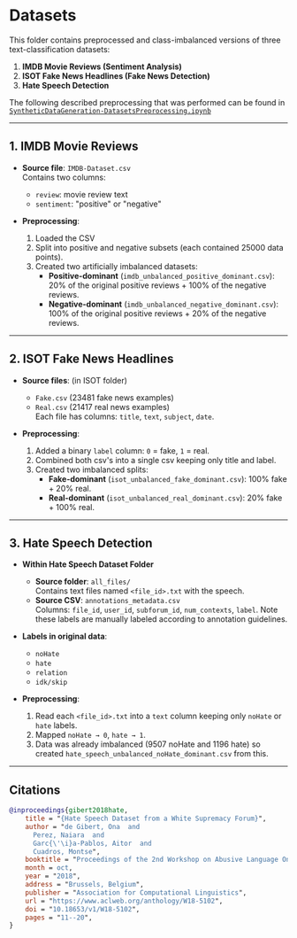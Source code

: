 # Datasets

This folder contains preprocessed and class-imbalanced versions of three text-classification datasets:

1. **IMDB Movie Reviews (Sentiment Analysis)**
2. **ISOT Fake News Headlines (Fake News Detection)**
3. **Hate Speech Detection**

The following described preprocessing that was performed can be found in [`SyntheticDataGeneration-DatasetsPreprocessing.ipynb`](https://github.com/RohitP123/Synthetic-Data-Generation-Techniques-Analysis/blob/main/Data/SyntheticDataGeneration_DatasetsPreprocessing.ipynb)

---

## 1. IMDB Movie Reviews

- **Source file**: `IMDB-Dataset.csv`  
  Contains two columns:
  - `review`: movie review text  
  - `sentiment`: "positive" or "negative"

- **Preprocessing**:
  1. Loaded the CSV
  2. Split into positive and negative subsets (each contained 25000 data points).
  3. Created two artificially imbalanced datasets:
     - **Positive-dominant** (`imdb_unbalanced_positive_dominant.csv`): 20% of the original positive reviews + 100% of the negative reviews.
     - **Negative-dominant** (`imdb_unbalanced_negative_dominant.csv`): 100% of the original positive reviews + 20% of the negative reviews.

---

## 2. ISOT Fake News Headlines

- **Source files**: (in ISOT folder)  
  - `Fake.csv` (23481 fake news examples)  
  - `Real.csv` (21417 real news examples)  
  Each file has columns: `title`, `text`, `subject`, `date`.

- **Preprocessing**:
  1. Added a binary `label` column: `0` = fake, `1` = real.
  2. Combined both csv's into a single csv keeping only title and label.
  3. Created two imbalanced splits:
     - **Fake-dominant** (`isot_unbalanced_fake_dominant.csv`): 100% fake + 20% real.
     - **Real-dominant** (`isot_unbalanced_real_dominant.csv`): 20% fake + 100% real.

---

## 3. Hate Speech Detection

- **Within Hate Speech Dataset Folder**
  - **Source folder**: `all_files/`  
    Contains text files named `<file_id>.txt` with the speech.  
  - **Source CSV**: `annotations_metadata.csv`  
    Columns: `file_id`, `user_id`, `subforum_id`, `num_contexts`, `label`.
    Note these labels are manually labeled according to annotation guidelines.

- **Labels in original data**:
  - `noHate`  
  - `hate`  
  - `relation`  
  - `idk/skip`

- **Preprocessing**:
  1. Read each `<file_id>.txt` into a `text` column keeping only `noHate` or `hate` labels.
  2. Mapped `noHate → 0`, `hate → 1`.
  3. Data was already imbalanced (9507 noHate and 1196 hate) so created `hate_speech_unbalanced_noHate_dominant.csv` from this.


---
## Citations

```bibtex
@inproceedings{gibert2018hate,
    title = "{Hate Speech Dataset from a White Supremacy Forum}",
    author = "de Gibert, Ona  and
      Perez, Naiara  and
      Garc{\'\i}a-Pablos, Aitor  and
      Cuadros, Montse",
    booktitle = "Proceedings of the 2nd Workshop on Abusive Language Online ({ALW}2)",
    month = oct,
    year = "2018",
    address = "Brussels, Belgium",
    publisher = "Association for Computational Linguistics",
    url = "https://www.aclweb.org/anthology/W18-5102",
    doi = "10.18653/v1/W18-5102",
    pages = "11--20",
}



